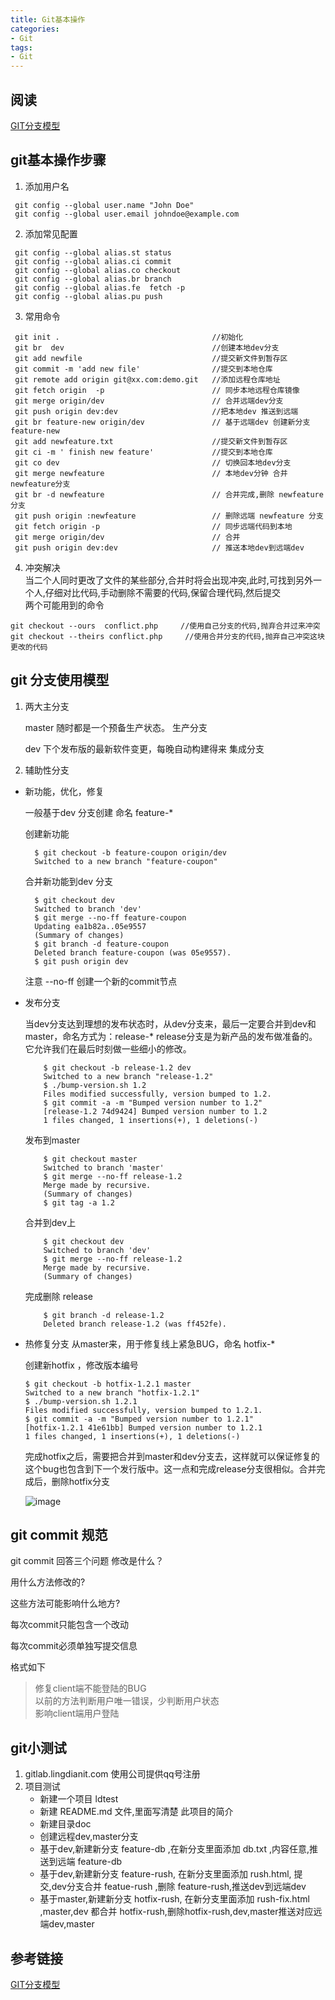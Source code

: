 ```yaml
---
title: Git基本操作
categories: 
- Git
tags:
- Git
---
```


## 阅读

[GIT分支模型](http://www.oschina.net/translate/a-successful-git-branching-model)

## git基本操作步骤
1. 添加用户名
``` 
 git config --global user.name "John Doe"
 git config --global user.email johndoe@example.com
```

2. 添加常见配置  
```
 git config --global alias.st status
 git config --global alias.ci commit
 git config --global alias.co checkout
 git config --global alias.br branch
 git config --global alias.fe  fetch -p
 git config --global alias.pu push 
```
3. 常用命令 
``` 
 git init .                                  //初始化  
 git br  dev                                 //创建本地dev分支  
 git add newfile                             //提交新文件到暂存区  
 git commit -m 'add new file'                //提交到本地仓库  
 git remote add origin git@xx.com:demo.git   //添加远程仓库地址  
 git fetch origin  -p                        // 同步本地远程仓库镜像  
 git merge origin/dev                        // 合并远端dev分支  
 git push origin dev:dev                     //把本地dev 推送到远端  
 git br feature-new origin/dev               // 基于远端dev 创建新分支 feature-new  
 git add newfeature.txt                      //提交新文件到暂存区  
 git ci -m ' finish new feature'             //提交到本地仓库  
 git co dev                                  // 切换回本地dev分支  
 git merge newfeature                        // 本地dev分钟 合并 newfeature分支  
 git br -d newfeature                        // 合并完成,删除 newfeature 分支  
 git push origin :newfeature                 // 删除远端 newfeature 分支
 git fetch origin -p                         // 同步远端代码到本地  
 git merge origin/dev                        // 合并
 git push origin dev:dev                     // 推送本地dev到远端dev 
```
4. 冲突解决  
当二个人同时更改了文件的某些部分,合并时将会出现冲突,此时,可找到另外一个人,仔细对比代码,手动删除不需要的代码,保留合理代码,然后提交   
两个可能用到的命令
```
git checkout --ours  conflict.php     //使用自己分支的代码,抛弃合并过来冲突
git checkout --theirs conflict.php     //使用合并分支的代码,抛弃自己冲突这块更改的代码
```

## git 分支使用模型
1. 两大主分支

   master   随时都是一个预备生产状态。  生产分支
   
   dev      下个发布版的最新软件变更，每晚自动构建得来 集成分支
  
2. 辅助性分支  
- 新功能，优化，修复
   
  一般基于dev 分支创建
  命名 feature-*

  创建新功能
  
  ```
    $ git checkout -b feature-coupon origin/dev
    Switched to a new branch "feature-coupon"
  ```
  
  合并新功能到dev 分支
  
  ```
    $ git checkout dev
    Switched to branch 'dev'
    $ git merge --no-ff feature-coupon
    Updating ea1b82a..05e9557
    (Summary of changes)
    $ git branch -d feature-coupon
    Deleted branch feature-coupon (was 05e9557).
    $ git push origin dev
  ```
  注意  --no-ff   创建一个新的commit节点
  
- 发布分支

    当dev分支达到理想的发布状态时，从dev分支来，最后一定要合并到dev和master，命名方式为：release-* release分支是为新产品的发布做准备的。它允许我们在最后时刻做一些细小的修改。
    
    ```
        $ git checkout -b release-1.2 dev
        Switched to a new branch "release-1.2"
        $ ./bump-version.sh 1.2
        Files modified successfully, version bumped to 1.2.
        $ git commit -a -m "Bumped version number to 1.2"
        [release-1.2 74d9424] Bumped version number to 1.2
        1 files changed, 1 insertions(+), 1 deletions(-)
    ```
    发布到master
    
    ```
        $ git checkout master
        Switched to branch 'master'
        $ git merge --no-ff release-1.2
        Merge made by recursive.
        (Summary of changes)
        $ git tag -a 1.2
    ```
    合并到dev上
    
    ```
        $ git checkout dev
        Switched to branch 'dev'
        $ git merge --no-ff release-1.2
        Merge made by recursive.
        (Summary of changes)
    ```
    
    完成删除 release

    ```
        $ git branch -d release-1.2
        Deleted branch release-1.2 (was ff452fe).
    ```
- 热修复分支
    从master来，用于修复线上紧急BUG，命名 hotfix-*
    
    创建新hotfix ，修改版本编号

    ```
    $ git checkout -b hotfix-1.2.1 master
    Switched to a new branch "hotfix-1.2.1"
    $ ./bump-version.sh 1.2.1
    Files modified successfully, version bumped to 1.2.1.
    $ git commit -a -m "Bumped version number to 1.2.1"
    [hotfix-1.2.1 41e61bb] Bumped version number to 1.2.1
    1 files changed, 1 insertions(+), 1 deletions(-)
    ```
    
    完成hotfix之后，需要把合并到master和dev分支去，这样就可以保证修复的这个bug也包含到下一个发行版中。这一点和完成release分支很相似。合并完成后，删除hotfix分支
  
  
  ![image](http://nvie.com/img/git-model@2x.png)
  
## git commit 规范
  git commit 回答三个问题
   修改是什么？
   
   用什么方法修改的?
   
   这些方法可能影响什么地方?
   
  每次commit只能包含一个改动
  
  每次commit必须单独写提交信息
  
  格式如下

  >  修复client端不能登陆的BUG  
  >  以前的方法判断用户唯一错误，少判断用户状态  
  >  影响client端用户登陆  
    
  
## git小测试
1.  gitlab.lingdianit.com 使用公司提供qq号注册
2.  项目测试
    - 新建一个项目 ldtest
    - 新建 README.md 文件,里面写清楚 此项目的简介
    - 新建目录doc
    - 创建远程dev,master分支
    - 基于dev,新建新分支  feature-db ,在新分支里面添加 db.txt ,内容任意,推送到远端 feature-db
    - 基于dev,新建新分支  feature-rush, 在新分支里面添加 rush.html, 提交,dev分支合并 featue-rush ,删除 feature-rush,推送dev到远端dev
    - 基于master,新建新分支  hotfix-rush, 在新分支里面添加 rush-fix.html ,master,dev 都合并 hotfix-rush,删除hotfix-rush,dev,master推送对应远端dev,master


## 参考链接

[GIT分支模型](http://www.oschina.net/translate/a-successful-git-branching-model)